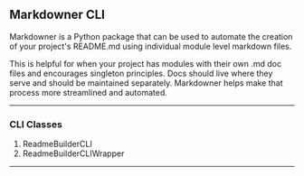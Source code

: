## Markdowner CLI

Markdowner is a Python package that can be used to automate the creation of your project's README.md using individual module level markdown files.

This is helpful for when your project has modules with their own .md doc files and encourages singleton principles. Docs should live where they serve and should be maintained separately. Markdowner helps make that process more streamlined and automated.

---

### CLI Classes

1. ReadmeBuilderCLI
2. ReadmeBuilderCLIWrapper

---

